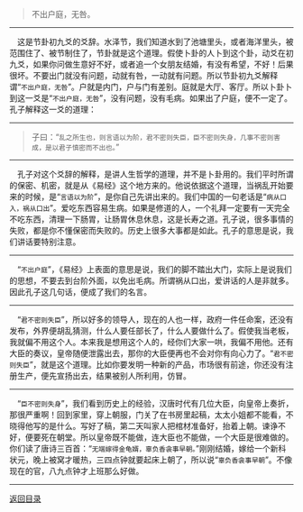 > 不出户庭，无咎。
___
&emsp;这是节卦初九爻的爻辞。水泽节，我们知道水到了池塘里头，或者海洋里头，被范围住了、被节制住了，节卦就是这个道理。假使卜卦的人卜到这个卦，动爻在初九爻，如果你问做生意好不好，或者追一个女朋友结婚，有没有希望，不好！后果很坏。不要出门就没有问题，动就有咎，一动就有问题。所以节卦初九爻解释谓“``不出户庭，无咎``”。户就是内门，户与门有差别。庭就是大厅、客厅。所以卜卦卜到这一爻是“``不出户庭，无咎``”，没有问题，没有毛病。如果出了户庭，便不一定了。孔子解释这一爻的道理：
___
> 子曰：“``乱之所生也，则言语以为阶，君不密则失臣，臣不密则失身，几事不密则害成，是以君子慎密而不出也。``”
___
&emsp;孔子对这个爻辞的解释，是讲人生哲学的道理，并不是卜卦用的。我们平时所谓的保密、机密，就是从《易经》这个地方来的。他说依据这个道理，当祸乱开始要来的时候，是“``言语以为阶``”，是你自己先讲出来的。我们中国的一句老话是“``病从口入，祸从口出``”。爱吃东西容易生病。如果是修道的人，一个礼拜一定要有一天完全不吃东西，清理一下肠胃，让肠胃休息休息，这是长寿之道。孔子说，很多事情的失败，都是你不懂保密而失败的。历史上很多大事都是如此。孔子的意思是说，我们讲话要特别注意。
___
&emsp;“``不出户庭``”，《易经》上表面的意思是说，我们的脚不踏出大门，实际上是说我们的思想，不要去到台阶外面，以免出毛病。所谓祸从口出，爱讲话的人是非就多。因此孔子这几句话，便成了我们的名言。
___
&emsp;“``君不密则失臣``”，所以好多的领导人，现在的人也一样，政府一件任命案，还没有发布，外界便胡乱猜测，什么人要任部长了，什么人要做什么了。假使我当老板，我就偏不用这个人。本来我是想用这个人的，经你们大家一哄，我偏不用他。还有大臣的奏议，皇帝随便泄露出去，那你的大臣便再也不会对你有向心力了。“``君不密则失臣``”，就是这个道理。比如你要发明一种新的产品，市场很有前途，你还没有注册生产，便先宣扬出去，结果被别人所利用，仿冒。
___
&emsp;“``臣不密则失身``”，我们看到历史上的经验，汉唐时代有几位大臣，向皇帝上奏折，那很严重啊！回到家里，穿上朝服，门关了在书房里起稿，太太小姐都不能看，不晓得他写的是什么。写好了稿，第二天叫家人把棺材准备好，抬着上朝。谏诤不好，便要死在朝堂。所以皇帝既不能做，连大臣也不能做，一个大臣是很难做的。你们读了唐诗三百首：“``无端嫁得金龟婿，辜负香衾事早朝。``”刚刚结婚，嫁给一个新科状元，晚上被窝才暖热，三四点钟就要起床上朝了，所以说“``辜负香衾事早朝``”。不像现在的官，八九点钟才上班那么好做。
___
[返回目录](../../../master/README.md#目录)
